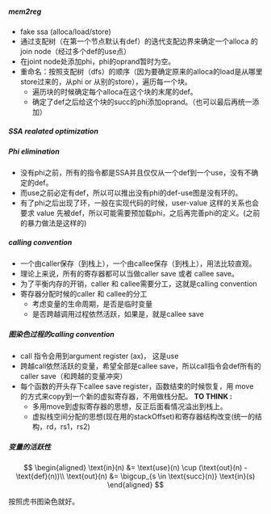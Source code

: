 ##### mem2reg

- fake ssa (alloca/load/store)
- 通过支配树（在第一个节点默认有def）的迭代支配边界来确定一个alloca 的join node（经过多个def的use点）
- 在joint node处添加phi，phi的oprand暂时为空。
- 重命名：按照支配树（dfs）的顺序（因为要确定原来的alloca的load是从哪里store过来的，从phi or 从别的store），遍历每一个块。
  - 遍历块的时候确定每个alloca在这个块的末尾的def。
  - 确定了def之后给这个块的succ的phi添加oprand。（也可以最后再统一添加）

##### SSA realated optimization

##### Phi elimination
- 没有phi之前，所有的指令都是SSA并且仅仅从一个def到一个use，没有不确定的def。
- 而use之前必定有def，所以可以推出没有phi的def-use图是没有环的。
- 有了phi之后出现了环，一般在实现代码的时候，user-value 这样的关系也会要求 value 先被def，所以可能需要预加载phi，之后再完善phi的定义。(之前的暴力做法是这样的)

##### calling convention
- 一个由caller保存（到栈上），一个由callee保存（到栈上），用法比较直观。
- 理论上来说，所有的寄存器都可以当做caller save 或者 callee save。
- 为了平衡内存的开销，caller 和 callee需要分工，这就是calling convention
- 寄存器分配时候的caller 和 callee的分工
  - 考虑变量的生命周期，是否是临时变量
  - 是否跨越调用过程依然活跃，如果是，就是callee save

##### 图染色过程的calling convention
- call 指令会用到argument register (ax)， 这是use
- 跨越call依然活跃的变量，希望全部是callee save，所以call指令会def所有的caller save（和跨越的变量冲突）
- 每个函数的开头存下callee save register，函数结束的时候恢复，用 move 的方式来copy到一个新的虚拟寄存器，不用做栈分配。
**TO THINK :**
  - 多用move到虚拟寄存器的思想，反正后面看情况溢出到栈上。
  - 虚拟栈空间分配的思想(现在用的stackOffset)和寄存器结构改变(统一的结构，rd，rs1，rs2)

##### 变量的活跃性

$$
\begin{aligned}
\text{in}(n) &= \text{use}(n) \cup (\text{out}(n) - \text{def}(n))\\
\text{out}(n) &= \bigcup_{s \in \text{succ}(n)} \text{in}(s)
\end{aligned}
$$

按照虎书图染色就好。